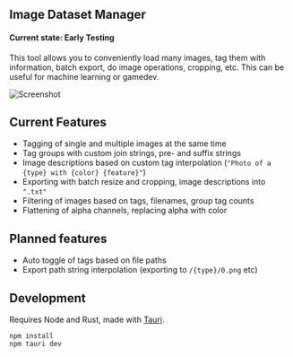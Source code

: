 ## Image Dataset Manager

#### Current state: Early Testing

This tool allows you to conveniently load many images, tag them with information, batch export, do image operations, cropping, etc. This can be useful for machine learning or gamedev.

![Screenshot](https://github.com/dekdevy/idm/blob/main/screenshot.png?raw=true)

## Current Features
- Tagging of single and multiple images at the same time
- Tag groups with custom join strings, pre- and suffix strings
- Image descriptions based on custom tag interpolation (`"Photo of a {type} with {color} {feature}"`)
- Exporting with batch resize and cropping, image descriptions into `".txt"`
- Filtering of images based on tags, filenames, group tag counts
- Flattening of alpha channels, replacing alpha with color

## Planned features
- Auto toggle of tags based on file paths
- Export path string interpolation (exporting to `/{type}/0.png` etc)

## Development
Requires Node and Rust, made with [Tauri](https://tauri.app/).
```
npm install
npm tauri dev
```